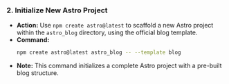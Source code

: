 ### 2. Initialize New Astro Project

*   **Action:** Use `npm create astro@latest` to scaffold a new Astro project within the `astro_blog` directory, using the official blog template.
*   **Command:**
    ```bash
    npm create astro@latest astro_blog -- --template blog
    ```
*   **Note:** This command initializes a complete Astro project with a pre-built blog structure.